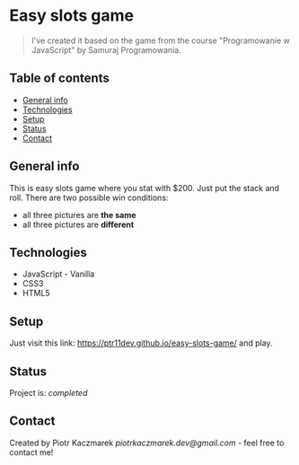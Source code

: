 # Easy slots game

> I've created it based on the game from the course "Programowanie w JavaScript" by Samuraj Programowania.

## Table of contents

- [General info](#general-info)
- [Technologies](#technologies)
- [Setup](#setup)
- [Status](#status)
- [Contact](#contact)

## General info

This is easy slots game where you stat with \$200. Just put the stack and roll. There are two possible win conditions:

- all three pictures are **the same**
- all three pictures are **different**

## Technologies

- JavaScript - Vanilla
- CSS3
- HTML5

## Setup

Just visit this link: https://ptr11dev.github.io/easy-slots-game/ and play.

## Status

Project is: _completed_

## Contact

Created by Piotr Kaczmarek _piotrkaczmarek.dev@gmail.com_ - feel free to contact me!
